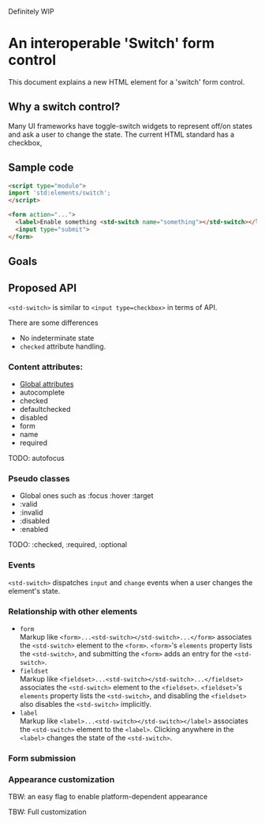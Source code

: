 Definitely WIP

# An interoperable 'Switch' form control

This document explains a new HTML element for a 'switch' form control.  

## Why a switch control?

Many UI frameworks have toggle-switch widgets to represent off/on states and ask a user to change the state.  The current HTML standard has a checkbox, 

## Sample code

```html
<script type="module">
import 'std:elements/switch';
</script>

<form action="...">
  <label>Enable something <std-switch name="something"></std-switch></label>
  <input type="submit">
</form>
```

## Goals

## Proposed API

```<std-switch>``` is similar to ```<input type=checkbox>``` in terms of API.

There are some differences
* No indeterminate state
* ```checked``` attribute handling.

### Content attributes:

* [Global attributes](https://html.spec.whatwg.org/multipage/dom.html#global-attributes)
* autocomplete
* checked
* defaultchecked
* disabled
* form
* name
* required

TODO: autofocus

### Pseudo classes

* Global ones such as :focus :hover :target
* :valid
* :invalid
* :disabled
* :enabled

TODO: :checked, :required, :optional

### Events

```<std-switch>``` dispatches ```input``` and ```change``` events when a user changes the element's state.

### Relationship with other elements

* ```form```<br>
  Markup like ```<form>...<std-switch></std-switch>...</form>``` associates the ```<std-switch>``` element to the ```<form>```.   ```<form>```'s ```elements``` property lists the ```<std-switch>```, and submitting the ```<form>``` adds an entry for the ```<std-switch>```.
* ```fieldset```<br>
  Markup like ```<fieldset>...<std-switch></std-switch>...</fieldset>``` associates the ```<std-switch>``` element to the ```<fieldset>```.   ```<fieldset>```'s ```elements``` property lists the ```<std-switch>```, and disabling the ```<fieldset>``` also disables the ```<std-switch>``` implicitly.
* ```label```<br>
  Markup like ```<label>...<std-switch></std-switch></label>``` associates the ```<std-switch>``` element to the ```<label>```.  Clicking anywhere in the ```<label>``` changes the state of the ```<std-switch>```.
  

### Form submission

### Appearance customization

TBW: an easy flag to enable platform-dependent appearance

TBW: Full customization

